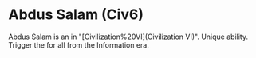 # Abdus Salam (Civ6)

Abdus Salam is an in "[Civilization%20VI](Civilization VI)".
Unique ability.
Trigger the for all from the Information era.